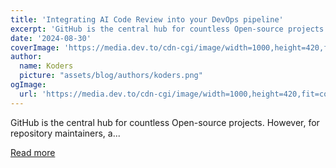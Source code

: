 ```yaml
---
title: 'Integrating AI Code Review into your DevOps pipeline'
excerpt: 'GitHub is the central hub for countless Open-source projects. However, for repository maintainers, a...'
date: '2024-08-30'
coverImage: 'https://media.dev.to/cdn-cgi/image/width=1000,height=420,fit=cover,gravity=auto,format=auto/https%3A%2F%2Fdev-to-uploads.s3.amazonaws.com%2Fuploads%2Farticles%2Fdvl7y2od57meahgmbgnt.gif'
author:
  name: Koders
  picture: "assets/blog/authors/koders.png"
ogImage:
  url: 'https://media.dev.to/cdn-cgi/image/width=1000,height=420,fit=cover,gravity=auto,format=auto/https%3A%2F%2Fdev-to-uploads.s3.amazonaws.com%2Fuploads%2Farticles%2Fdvl7y2od57meahgmbgnt.gif'
---
```


GitHub is the central hub for countless Open-source projects. However, for repository maintainers, a...

[Read more](https://dev.to/coderabbitai/integrating-ai-code-review-into-your-devops-pipeline-20fc)
